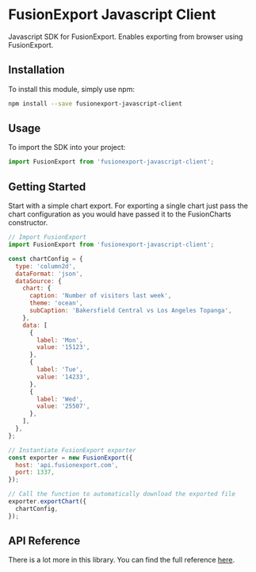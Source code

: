 # FusionExport Javascript Client

Javascript SDK for FusionExport. Enables exporting from browser using FusionExport.

## Installation
To install this module, simply use npm:

```bash
npm install --save fusionexport-javascript-client
```

## Usage

To import the SDK into your project:

```js
import FusionExport from 'fusionexport-javascript-client';
```

## Getting Started

Start with a simple chart export. For exporting a single chart just pass the chart configuration as you would have passed it to the FusionCharts constructor.

```js
// Import FusionExport
import FusionExport from 'fusionexport-javascript-client';

const chartConfig = {
  type: 'column2d',
  dataFormat: 'json',
  dataSource: {
    chart: {
      caption: 'Number of visitors last week',
      theme: 'ocean',
      subCaption: 'Bakersfield Central vs Los Angeles Topanga',
    },
    data: [
      {
        label: 'Mon',
        value: '15123',
      },
      {
        label: 'Tue',
        value: '14233',
      },
      {
        label: 'Wed',
        value: '25507',
      },
    ],
  },
};

// Instantiate FusionExport exporter
const exporter = new FusionExport({
  host: 'api.fusionexport.com',
  port: 1337,
});

// Call the function to automatically download the exported file
exporter.exportChart({
  chartConfig,
});
```

## API Reference

There is a lot more in this library. You can find the full reference [here](https://www.fusioncharts.com/dev/exporting-charts/using-fusionexport/sdk-api-reference/javascript.html).